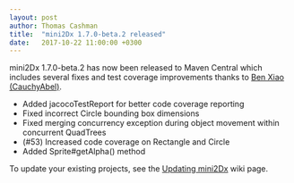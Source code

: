 ```yaml
---
layout: post
author: Thomas Cashman
title:  "mini2Dx 1.7.0-beta.2 released"
date:   2017-10-22 11:00:00 +0300
---
```


mini2Dx 1.7.0-beta.2 has now been released to Maven Central which includes several fixes and test coverage improvements thanks to [Ben Xiao (CauchyAbel)](https://github.com/CauchyAbel).

 * Added jacocoTestReport for better code coverage reporting
 * Fixed incorrect Circle bounding box dimensions
 * Fixed merging concurrency exception during object movement within concurrent QuadTrees
 * (#53) Increased code coverage on Rectangle and Circle
 * Added Sprite#getAlpha() method

To update your existing projects, see the [Updating mini2Dx](https://github.com/mini2Dx/mini2Dx/wiki/Updating-mini2Dx) wiki page.
<!--more-->